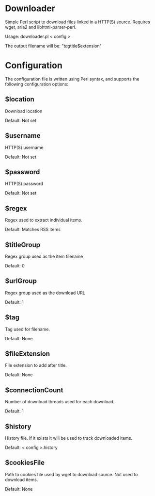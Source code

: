 Downloader
==========

Simple Perl script to download files linked in a HTTP(S) source. Requires wget, aria2 and libhtml-parser-perl.

Usage: downloader.pl < config >

The output filename will be: "$tag$title$extension"

Configuration
=============

The configuration file is written using Perl syntax, and supports the following
configuration options:

$location
---------

Download location

Default: Not set

$username
---------

HTTP(S) username

Default: Not set

$password
---------

HTTP(S) password

Default: Not set

$regex
------

Regex used to extract individual items.

Default: Matches RSS items

$titleGroup
-----------

Regex group used as the item filename

Default: 0

$urlGroup
---------

Regex group used as the download URL

Default: 1



$tag
----

Tag used for filename.

Default: None

$fileExtension
--------------

File extension to add after title.

Default: None

$connectionCount
----------------

Number of download threads used for each download.

Default: 1

$history
--------

History file. If it exists it will be used to track downloaded items.

Default: < config >.history

$cookiesFile
------------

Path to cookies file used by wget to download source. Not used to download items.

Default: None
